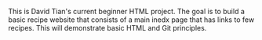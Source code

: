 This is David Tian's current beginner HTML project. The goal is to build a basic recipe website that consists of a main inedx page that has links to  few recipes. This will demonstrate basic HTML and Git principles.